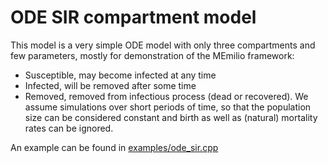 
# ODE SIR compartment model

This model is a very simple ODE model with only three compartments and few parameters, mostly for demonstration of the MEmilio framework:
- Susceptible, may become infected at any time
- Infected, will be removed after some time
- Removed, removed from infectious process (dead or recovered).
We assume simulations over short periods of time, so that the population size can be considered constant and birth as well as (natural) mortality rates can be ignored. 

An example can be found in [examples/ode_sir.cpp](../../examples/ode_sir.cpp)
